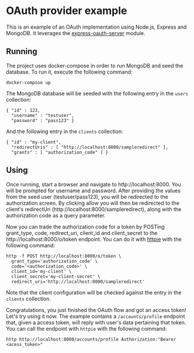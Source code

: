 # OAuth provider example

This is an example of an OAuth implementation using Node.js, Express and MongoDB. It leverages the [express-oauth-server](https://github.com/oauthjs/express-oauth-server) module.

## Running

The project uses docker-compose in order to run MongoDB and seed the database. To run it, execute the following command:

`docker-compose up`

The MongoDB database will be seeded with the following entry in the `users` collection:

```
{ "id" : 123,
  "username" : "testuser", 
  "password" : "pass123" }
```

And the following entry in the `clients` collection:

```
{ "id" : "my-client", 
  "redirectUris" : [ "http://localhost:8000/sampleredirect" ], 
  "grants" : [ "authorization_code" ] }
```

## Using

Once running, start a browser and navigate to http://localhost:8000. You will be prompted for username and password. After providing the values from the seed user (testuser/pass123), you will be redirected to the authorization screen. By clicking allow you will then be redirected to the client's redirectUri (http://localhost:8000/sampleredirect), along with the authorization code as a query parameter.

Now you can trade the authorization code for a token by POSTing grant_type, code, redirect_uri, client_id and client_secret to the http://localhost:8000/o/token endpoint. You can do it with [httpie](https://httpie.org/) with the following command:

```
http -f POST http://localhost:8000/o/token \ 
  grant_type='authorization_code' \ 
  code='<authorization_code>' \
  client_id='my-client' \
  client_secret='my-client-secret' \
  redirect_uri='http://localhost:8000/sampleredirect'
```

Note that the client configuration will be checked against the entry in the `clients` collection. 

Congratulations, you just finished the OAuth flow and got an access token! Let's try using it now. The example contains a `/accounts/profile` endpoint that, given a access token, will reply with user's data pertaining that token. You can call the endpoint with `httpie` with the following command:

```
http http://localhost:8000/accounts/profile Authorization:"Bearer <acess_token>"
```
